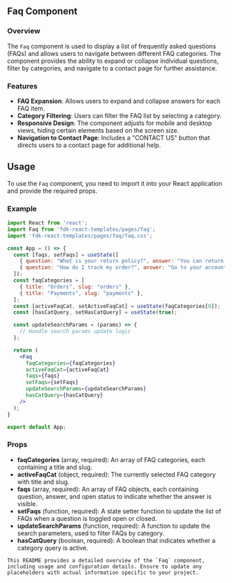 ## Faq Component

### Overview
The `Faq` component is used to display a list of frequently asked questions (FAQs) and allows users to navigate between different FAQ categories. The component provides the ability to expand or collapse individual questions, filter by categories, and navigate to a contact page for further assistance.

### Features
- **FAQ Expansion**: Allows users to expand and collapse answers for each FAQ item.
- **Category Filtering**: Users can filter the FAQ list by selecting a category.
- **Responsive Design**: The component adjusts for mobile and desktop views, hiding certain elements based on the screen size.
- **Navigation to Contact Page**: Includes a "CONTACT US" button that directs users to a contact page for additional help.

## Usage
To use the `Faq` component, you need to import it into your React application and provide the required props.

### Example

```jsx
import React from 'react';
import Faq from 'fdk-react-templates/pages/faq';
import 'fdk-react-templates/pages/faq/faq.css';

const App = () => {
  const [faqs, setFaqs] = useState([
    { question: "What is your return policy?", answer: "You can return items within 30 days.", open: false },
    { question: "How do I track my order?", answer: "Go to your account and click on 'Track Order'.", open: false },
  ]);
  const faqCategories = [
    { title: "Orders", slug: "orders" },
    { title: "Payments", slug: "payments" },
  ];
  const [activeFaqCat, setActiveFaqCat] = useState(faqCategories[0]);
  const [hasCatQuery, setHasCatQuery] = useState(true);

  const updateSearchParams = (params) => {
    // Handle search params update logic
  };

  return (
    <Faq
      faqCategories={faqCategories}
      activeFaqCat={activeFaqCat}
      faqs={faqs}
      setFaqs={setFaqs}
      updateSearchParams={updateSearchParams}
      hasCatQuery={hasCatQuery}
    />
  );
}

export default App;

```
### Props

- **faqCategories** (array, required): An array of FAQ categories, each containing a title and slug.
- **activeFaqCat** (object, required): The currently selected FAQ category with title and slug.
- **faqs** (array, required): An array of FAQ objects, each containing question, answer, and open status to indicate whether the answer is visible.
- **setFaqs** (function, required): A state setter function to update the list of FAQs when a question is toggled open or closed.
- **updateSearchParams** (function, required): A function to update the search parameters, used to filter FAQs by category.
- **hasCatQuery** (boolean, required): A boolean that indicates whether a category query is active.

```
This README provides a detailed overview of the `Faq` component, including usage and configuration details. Ensure to update any placeholders with actual information specific to your project.
